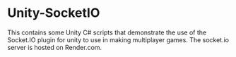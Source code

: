 # Unity-SocketIO

This contains some Unity C# scripts that demonstrate the use of the Socket.IO plugin for unity to use in making multiplayer games.
The socket.io server is hosted on Render.com.

